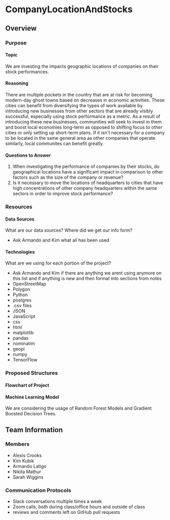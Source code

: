 # CompanyLocationAndStocks

## Overview

### Purpose

#### Topic

We are investing the impacts geographic locations of companies on their stock performances.  

#### Reasoning

There are multiple pockets in the country that are at risk for becoming modern-day ghost towns based on decreases in economic activities.  These cities can benefit from diversifying the types of work available by introducing new businesses from other sectors that are already visibly successful, especially using stock performance as a metric.  As a result of introducing these new businesses, communities will seek to invest in them and boost local economies long-term as opposed to shifting focus to other cities or only setting up short-term plans.  If it isn't necessary for a company to be located in the same general area as other companies that operate similarly, local communites can benefit greatly.

#### Questions to Answer

1) When investigating the performance of companies by their stocks, do geographical locations have a significant impact in comparison to other factors such as the size of the company or revenue?
2) Is it necessary to move the locations of headquarters to cities that have high concentrations of other company headquarters within the same sectors in order to improve stock performance?

### Resources

#### Data Sources
What are our data sources?  Where did we get our info form?
- Ask Armando and Kim what all has been used

#### Technologies
What are we using for each portion of the project?
- Ask Armando and Kim if there are anything we arent using anymore on this list and if anything is new and then format into sections from notes
- OpenStreetMap
- Polygon 
- Python
- postgres
- .csv files
- JSON
- JavaScript
- css
- html
- matplotlib
- pandas
- nominatim
- geopi
- numpy
- TensorFlow

### Proposed Structures

#### Flowchart of Project

#### Machine Learning Model

We are considering the usage of Random Forest Models and Gradient Boosted Decision Trees.

## Team Information

### Members
- Alexis Crooks
- Kim Kubik
- Armando Latigo
- Nikita Mathur
- Sarah Wiggins

### Communication Protocols
- Slack conversations multiple times a week
- Zoom calls, both during class/office hours and outside of class 
- reviews and comments left on GitHub pull requests

